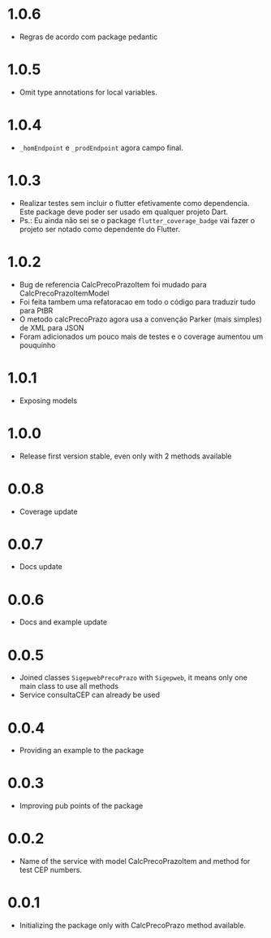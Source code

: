 # 1.0.6

* Regras de acordo com package pedantic

# 1.0.5

* Omit type annotations for local variables.

# 1.0.4

* `_homEndpoint` e `_prodEndpoint` agora campo final.

# 1.0.3

* Realizar testes sem incluir o flutter efetivamente como dependencia. Este package
deve poder ser usado em qualquer projeto Dart. 
* Ps.: Eu ainda não sei se o package `flutter_coverage_badge` vai fazer o projeto
ser notado como dependente do Flutter.

# 1.0.2

* Bug de referencia CalcPrecoPrazoItem foi mudado para CalcPrecoPrazoItemModel
* Foi feita tambem uma refatoracao em todo o código para traduzir tudo para PtBR
* O metodo calcPrecoPrazo agora usa a convenção Parker (mais simples) de XML para JSON
* Foram adicionados um pouco mais de testes e o coverage aumentou um pouquinho

# 1.0.1

* Exposing models

# 1.0.0

* Release first version stable, even only with 2 methods available

# 0.0.8

* Coverage update

# 0.0.7

* Docs update

# 0.0.6

* Docs and example update

# 0.0.5

* Joined classes `SigepwebPrecoPrazo` with `Sigepweb`, it means only one main class to use all methods
* Service consultaCEP can already be used

# 0.0.4

* Providing an example to the package

# 0.0.3

* Improving pub points of the package

# 0.0.2

* Name of the service with model CalcPrecoPrazoItem and method for test CEP numbers.

# 0.0.1

* Initializing the package only with CalcPrecoPrazo method available.
